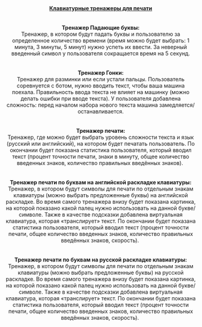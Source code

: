 <div style="text-align: center;"><u><b>Клавиатурные тренажеры для печати</b></u></div>
<div style="text-align: center;">&nbsp;</div>
<div style="text-align: center;">&nbsp;</div>
<div style="text-align: center;"><b>Тренажер Падающие буквы:</b></div>
<div style="text-align: center;">Тренажер, в котором будут падать буквы и пользователю за определенное количество времени (время можно будет выбрать: 1 минута, 3 минуты, 5 минут) нужно успеть их ввести. За неверный введенный символ у пользователя сокращается время на 5 секунд.</div>
<div style="text-align: center;">&nbsp;</div>
<div style="text-align: center;">&nbsp;</div>
<div style="text-align: center;"><b>Тренажер Гонки:</b></div>
<div style="text-align: center;">Тренажер для разминки или если устали пальцы. Пользователь соревнуется с ботом, нужно вводить текст, чтобы ваша машина поехала. Правильность ввода текста не влияет на машинку (можно делать ошибки при вводе текста). У пользователя добавлена сложность: перед началом набора нового текста машина замедляется/останавливается.</div>
<div style="text-align: center;">&nbsp;</div>
<div style="text-align: center;">&nbsp;</div>
<div style="text-align: center;"><b>Тренажер печати:</b></div>
<div style="text-align: center;">Тренажер, где можно будет выбрать уровень сложности текста и язык (русский или английский), на котором будет печатать пользователь. По окончании будет показана статистика пользователя, который вводил текст (процент точности печати, знаки в минуту, общее количество введенных знаков, количество правильных введённых знаков).&nbsp;</div>
<div style="text-align: center;">&nbsp;</div>
<div style="text-align: center;">&nbsp;</div>
<div style="text-align: center;"><b>Тренажер печати по буквам на английской раскладке клавиатуры:</b></div>
<div style="text-align: center;">Тренажер, в котором будут символы для печати по отдельным знакам клавиатуры (можно выбрать предложенные буквы) на английской раскладке. Во время самого тренажера внизу будет показана картинка, на которой показано какой палец нужно использовать на данной букве/символе. Также в качестве подсказки добавлена виртуальная клавиатура, которая &laquo;транслирует&raquo; текст. По окончании будет показана статистика пользователя, который вводил текст (процент точности печати, общее количество введенных знаков, количество правильных введённых знаков, скорость).&nbsp;</div>
<div style="text-align: center;">&nbsp;</div>
<div style="text-align: center;">&nbsp;</div>
<div style="text-align: center;"><b>Тренажер печати по буквам на русской раскладке клавиатуры:</b></div>
<div style="text-align: center;">Тренажер, в котором будут символы для печати по отдельным знакам клавиатуры (можно выбрать предложенные буквы) на русской раскладке. Во время самого тренажера внизу будет показана картинка, на которой показано какой палец нужно использовать на данной букве/символе. Также в качестве подсказки добавлена виртуальная клавиатура, которая &laquo;транслирует&raquo; текст. По окончании будет показана статистика пользователя, который вводил текст (процент точности печати, общее количество введенных знаков, количество правильных введённых знаков, скорость).&nbsp;</div>
<div>&nbsp;</div>
